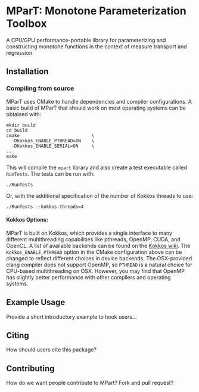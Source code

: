 # MParT: Monotone Parameterization Toolbox
A CPU/GPU performance-portable library for parameterizing and constructing monotone functions in the context of measure transport and regression.

## Installation

### Compiling from source
MParT uses CMake to handle dependencies and compiler configurations.   A basic build of MParT that should work on most operating systems can be obtained with:
```
mkdir build
cd build
cmake                           \
  -DKokkos_ENABLE_PTHREAD=ON    \
  -DKokkos_ENABLE_SERIAL=ON     \
..
make
```
This will compile the `mpart` library and also create a test executable called `RunTests`.  The tests can be run with:
```
./RunTests
```
Or, with the additional specification of the number of Kokkos threads to use:
```
./RunTests --kokkos-threads=4
```

#### Kokkos Options:
MParT is built on Kokkos, which provides a single interface to many different multithreading capabilities like pthreads, OpenMP, CUDA, and OpenCL.   A list of available backends can be found on the [Kokkos wiki](https://github.com/kokkos/kokkos/blob/master/BUILD.md#device-backends).   The `Kokkos_ENABLE_PTHREAD` option in the CMake configuration above can be changed to reflect different choices in device backends.   The OSX-provided clang compiler does not support OpenMP, so `PTHREAD` is a natural choice for CPU-based multithreading on OSX.   However, you may find that OpenMP has slightly better performance with other compilers and operating systems.


## Example Usage
Provide a short introductory example to hook users...

## Citing
How should users cite this package?

## Contributing
How do we want people contribute to MPart?   Fork and pull request?
